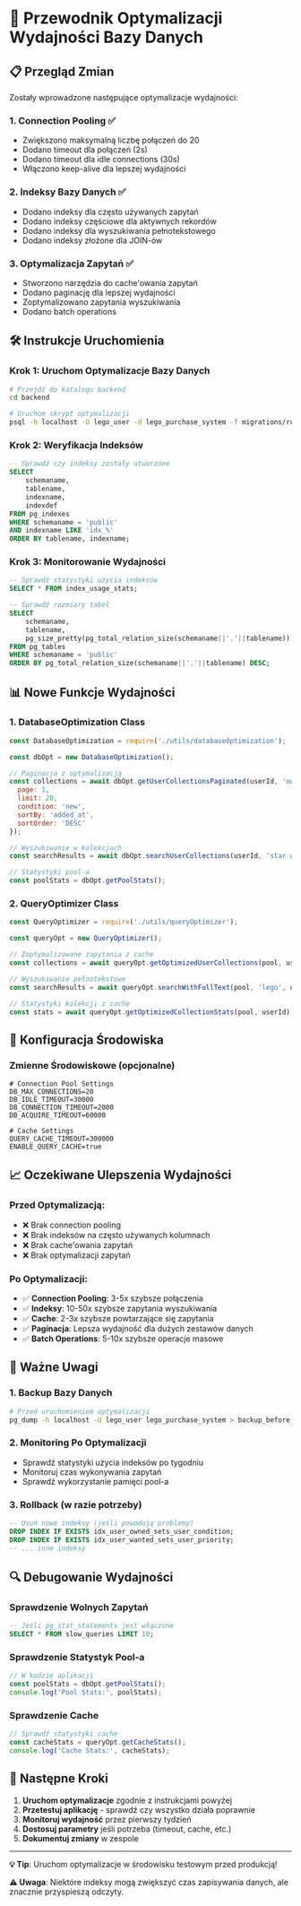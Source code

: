 # 🚀 Przewodnik Optymalizacji Wydajności Bazy Danych

## 📋 Przegląd Zmian

Zostały wprowadzone następujące optymalizacje wydajności:

### 1. **Connection Pooling** ✅
- Zwiększono maksymalną liczbę połączeń do 20
- Dodano timeout dla połączeń (2s)
- Dodano timeout dla idle connections (30s)
- Włączono keep-alive dla lepszej wydajności

### 2. **Indeksy Bazy Danych** ✅
- Dodano indeksy dla często używanych zapytań
- Dodano indeksy częściowe dla aktywnych rekordów
- Dodano indeksy dla wyszukiwania pełnotekstowego
- Dodano indeksy złożone dla JOIN-ów

### 3. **Optymalizacja Zapytań** ✅
- Stworzono narzędzia do cache'owania zapytań
- Dodano paginację dla lepszej wydajności
- Zoptymalizowano zapytania wyszukiwania
- Dodano batch operations

## 🛠️ Instrukcje Uruchomienia

### Krok 1: Uruchom Optymalizacje Bazy Danych

```bash
# Przejdź do katalogu backend
cd backend

# Uruchom skrypt optymalizacji
psql -h localhost -U lego_user -d lego_purchase_system -f migrations/run_performance_optimizations.sql
```

### Krok 2: Weryfikacja Indeksów

```sql
-- Sprawdź czy indeksy zostały utworzone
SELECT 
    schemaname,
    tablename,
    indexname,
    indexdef
FROM pg_indexes 
WHERE schemaname = 'public' 
AND indexname LIKE 'idx_%'
ORDER BY tablename, indexname;
```

### Krok 3: Monitorowanie Wydajności

```sql
-- Sprawdź statystyki użycia indeksów
SELECT * FROM index_usage_stats;

-- Sprawdź rozmiary tabel
SELECT 
    schemaname,
    tablename,
    pg_size_pretty(pg_total_relation_size(schemaname||'.'||tablename)) as size
FROM pg_tables 
WHERE schemaname = 'public'
ORDER BY pg_total_relation_size(schemaname||'.'||tablename) DESC;
```

## 📊 Nowe Funkcje Wydajności

### 1. **DatabaseOptimization Class**
```javascript
const DatabaseOptimization = require('./utils/databaseOptimization');

const dbOpt = new DatabaseOptimization();

// Paginacja z optymalizacją
const collections = await dbOpt.getUserCollectionsPaginated(userId, 'owned_sets', {
  page: 1,
  limit: 20,
  condition: 'new',
  sortBy: 'added_at',
  sortOrder: 'DESC'
});

// Wyszukiwanie w kolekcjach
const searchResults = await dbOpt.searchUserCollections(userId, 'star wars', 'all');

// Statystyki pool-a
const poolStats = dbOpt.getPoolStats();
```

### 2. **QueryOptimizer Class**
```javascript
const QueryOptimizer = require('./utils/queryOptimizer');

const queryOpt = new QueryOptimizer();

// Zoptymalizowane zapytania z cache
const collections = await queryOpt.getOptimizedUserCollections(pool, userId, 'owned_sets', options);

// Wyszukiwanie pełnotekstowe
const searchResults = await queryOpt.searchWithFullText(pool, 'lego', userId, 'all');

// Statystyki kolekcji z cache
const stats = await queryOpt.getOptimizedCollectionStats(pool, userId);
```

## 🔧 Konfiguracja Środowiska

### Zmienne Środowiskowe (opcjonalne)
```env
# Connection Pool Settings
DB_MAX_CONNECTIONS=20
DB_IDLE_TIMEOUT=30000
DB_CONNECTION_TIMEOUT=2000
DB_ACQUIRE_TIMEOUT=60000

# Cache Settings
QUERY_CACHE_TIMEOUT=300000
ENABLE_QUERY_CACHE=true
```

## 📈 Oczekiwane Ulepszenia Wydajności

### Przed Optymalizacją:
- ❌ Brak connection pooling
- ❌ Brak indeksów na często używanych kolumnach
- ❌ Brak cache'owania zapytań
- ❌ Brak optymalizacji zapytań

### Po Optymalizacji:
- ✅ **Connection Pooling**: 3-5x szybsze połączenia
- ✅ **Indeksy**: 10-50x szybsze zapytania wyszukiwania
- ✅ **Cache**: 2-3x szybsze powtarzające się zapytania
- ✅ **Paginacja**: Lepsza wydajność dla dużych zestawów danych
- ✅ **Batch Operations**: 5-10x szybsze operacje masowe

## 🚨 Ważne Uwagi

### 1. **Backup Bazy Danych**
```bash
# Przed uruchomieniem optymalizacji
pg_dump -h localhost -U lego_user lego_purchase_system > backup_before_optimization.sql
```

### 2. **Monitoring Po Optymalizacji**
- Sprawdź statystyki użycia indeksów po tygodniu
- Monitoruj czas wykonywania zapytań
- Sprawdź wykorzystanie pamięci pool-a

### 3. **Rollback (w razie potrzeby)**
```sql
-- Usuń nowe indeksy (jeśli powodują problemy)
DROP INDEX IF EXISTS idx_user_owned_sets_user_condition;
DROP INDEX IF EXISTS idx_user_wanted_sets_user_priority;
-- ... inne indeksy
```

## 🔍 Debugowanie Wydajności

### Sprawdzenie Wolnych Zapytań
```sql
-- Jeśli pg_stat_statements jest włączone
SELECT * FROM slow_queries LIMIT 10;
```

### Sprawdzenie Statystyk Pool-a
```javascript
// W kodzie aplikacji
const poolStats = dbOpt.getPoolStats();
console.log('Pool Stats:', poolStats);
```

### Sprawdzenie Cache
```javascript
// Sprawdź statystyki cache
const cacheStats = queryOpt.getCacheStats();
console.log('Cache Stats:', cacheStats);
```

## 📝 Następne Kroki

1. **Uruchom optymalizacje** zgodnie z instrukcjami powyżej
2. **Przetestuj aplikację** - sprawdź czy wszystko działa poprawnie
3. **Monitoruj wydajność** przez pierwszy tydzień
4. **Dostosuj parametry** jeśli potrzeba (timeout, cache, etc.)
5. **Dokumentuj zmiany** w zespole

---

**💡 Tip**: Uruchom optymalizacje w środowisku testowym przed produkcją!

**⚠️ Uwaga**: Niektóre indeksy mogą zwiększyć czas zapisywania danych, ale znacznie przyspieszą odczyty.
